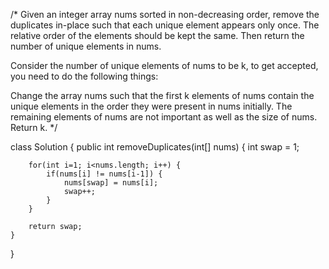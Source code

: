 /*
Given an integer array nums sorted in non-decreasing order, remove the duplicates in-place such that each unique element appears only once. The relative order of the elements should be kept the same. Then return the number of unique elements in nums.

Consider the number of unique elements of nums to be k, to get accepted, you need to do the following things:

Change the array nums such that the first k elements of nums contain the unique elements in the order they were present in nums initially. The remaining elements of nums are not important as well as the size of nums.
Return k.
*/


class Solution {
    public int removeDuplicates(int[] nums) {
        int swap = 1;

        for(int i=1; i<nums.length; i++) {
            if(nums[i] != nums[i-1]) {
                nums[swap] = nums[i];
                swap++;
            }
        }

        return swap;
    }
}
 
